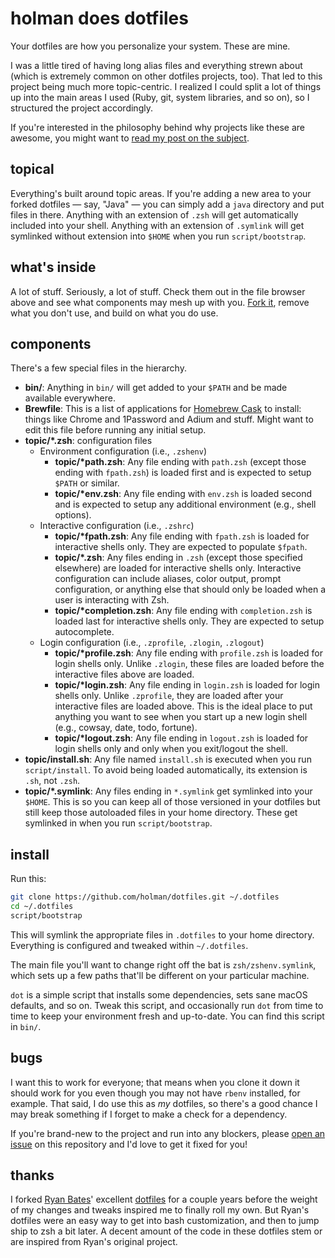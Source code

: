 # holman does dotfiles

Your dotfiles are how you personalize your system. These are mine.

I was a little tired of having long alias files and everything strewn about
(which is extremely common on other dotfiles projects, too). That led to this
project being much more topic-centric. I realized I could split a lot of things
up into the main areas I used (Ruby, git, system libraries, and so on), so I
structured the project accordingly.

If you're interested in the philosophy behind why projects like these are
awesome, you might want to [read my post on the
subject](http://zachholman.com/2010/08/dotfiles-are-meant-to-be-forked/).

## topical

Everything's built around topic areas. If you're adding a new area to your
forked dotfiles — say, "Java" — you can simply add a `java` directory and put
files in there. Anything with an extension of `.zsh` will get automatically
included into your shell. Anything with an extension of `.symlink` will get
symlinked without extension into `$HOME` when you run `script/bootstrap`.

## what's inside

A lot of stuff. Seriously, a lot of stuff. Check them out in the file browser
above and see what components may mesh up with you.
[Fork it](https://github.com/holman/dotfiles/fork), remove what you don't
use, and build on what you do use.

## components

There's a few special files in the hierarchy.

- **bin/**: Anything in `bin/` will get added to your `$PATH` and be made
  available everywhere.
- **Brewfile**: This is a list of applications for
  [Homebrew Cask](http://caskroom.io) to install: things like Chrome and
  1Password and Adium and stuff. Might want to edit this file before
  running any initial setup.
- **topic/\*.zsh**: configuration files
    - Environment configuration (i.e., `.zshenv`)
        - **topic/\*path.zsh**: Any file ending with `path.zsh` (except
          those ending with `fpath.zsh`) is loaded first and is expected
          to setup `$PATH` or similar.
        - **topic/\*env.zsh**: Any file ending with `env.zsh` is loaded
          second and is expected to setup any additional environment
          (e.g., shell options).
    - Interactive configuration (i.e., `.zshrc`)
        - **topic/\*fpath.zsh**: Any file ending with `fpath.zsh` is
          loaded for interactive shells only.  They are expected to
          populate `$fpath`.
        - **topic/\*.zsh**: Any files ending in `.zsh` (except those
          specified elsewhere) are loaded for interactive shells only.
          Interactive configuration can include aliases, color output,
          prompt configuration, or anything else that should only be
          loaded when a user is interacting with Zsh.
        - **topic/\*completion.zsh**: Any file ending with
          `completion.zsh` is loaded last for interactive shells only.
          They are expected to setup autocomplete.
    - Login configuration (i.e., `.zprofile`, `.zlogin`, `.zlogout`)
        - **topic/\*profile.zsh**: Any file ending with `profile.zsh` is
          loaded for login shells only.  Unlike `.zlogin`, these files
          are loaded before the interactive files above are loaded.
        - **topic/\*login.zsh**: Any file ending in `login.zsh` is
          loaded for login shells only.  Unlike `.zprofile`, they are
          loaded after your interactive files are loaded above.  This is
          the ideal place to put anything you want to see when you start
          up a new login shell (e.g., cowsay, date, todo, fortune).
        - **topic/\*logout.zsh**: Any file ending in `logout.zsh` is
          loaded for login shells only and only when you exit/logout the
          shell.
- **topic/install.sh**: Any file named `install.sh` is executed when you
  run `script/install`. To avoid being loaded automatically, its
  extension is `.sh`, not `.zsh`.
- **topic/\*.symlink**: Any files ending in `*.symlink` get symlinked into
  your `$HOME`. This is so you can keep all of those versioned in your dotfiles
  but still keep those autoloaded files in your home directory. These get
  symlinked in when you run `script/bootstrap`.

## install

Run this:

```sh
git clone https://github.com/holman/dotfiles.git ~/.dotfiles
cd ~/.dotfiles
script/bootstrap
```

This will symlink the appropriate files in `.dotfiles` to your home directory.
Everything is configured and tweaked within `~/.dotfiles`.

The main file you'll want to change right off the bat is
`zsh/zshenv.symlink`, which sets up a few paths that'll be different on
your particular machine.

`dot` is a simple script that installs some dependencies, sets sane macOS
defaults, and so on. Tweak this script, and occasionally run `dot` from
time to time to keep your environment fresh and up-to-date. You can find
this script in `bin/`.

## bugs

I want this to work for everyone; that means when you clone it down it should
work for you even though you may not have `rbenv` installed, for example. That
said, I do use this as *my* dotfiles, so there's a good chance I may break
something if I forget to make a check for a dependency.

If you're brand-new to the project and run into any blockers, please
[open an issue](https://github.com/holman/dotfiles/issues) on this repository
and I'd love to get it fixed for you!

## thanks

I forked [Ryan Bates](http://github.com/ryanb)' excellent
[dotfiles](http://github.com/ryanb/dotfiles) for a couple years before the
weight of my changes and tweaks inspired me to finally roll my own. But Ryan's
dotfiles were an easy way to get into bash customization, and then to jump ship
to zsh a bit later. A decent amount of the code in these dotfiles stem or are
inspired from Ryan's original project.
